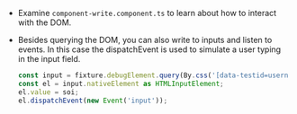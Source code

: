 - Examine `component-write.component.ts` to learn about how to interact with the DOM.

- Besides querying the DOM, you can also write to inputs and listen to events. In this case the dispatchEvent is used to simulate a user typing in the input field.

    ```typescript
    const input = fixture.debugElement.query(By.css('[data-testid=username]'));
    const el = input.nativeElement as HTMLInputElement;
    el.value = soi;
    el.dispatchEvent(new Event('input'));
    ```